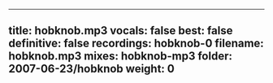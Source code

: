 
---
title: hobknob.mp3
vocals: false
best: false
definitive: false
recordings: hobknob-0
filename: hobknob.mp3
mixes: hobknob-mp3
folder: 2007-06-23/hobknob
weight: 0
---
